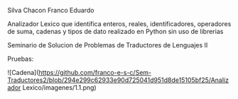Silva Chacon Franco Eduardo

Analizador Lexico que identifica enteros, reales, identificadores, operadores de suma, cadenas y tipos de dato realizado en Python sin uso de librerias

Seminario de Solucion de Problemas de Traductores de Lenguajes II

Pruebas:

![Cadena](https://github.com/franco-e-s-c/Sem-Traductores2/blob/294e299c62933e90d725041d951d8de15105bf25/Analizador Lexico/imagenes/1.1.png)
